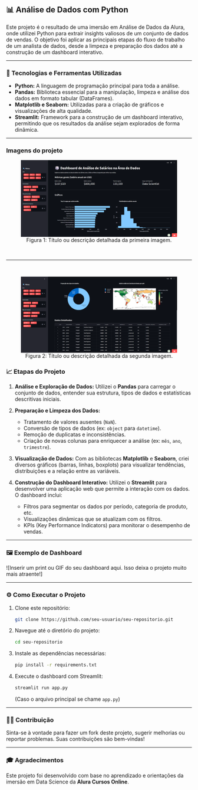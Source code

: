 ## 📊 Análise de Dados com Python

Este projeto é o resultado de uma imersão em Análise de Dados da Alura, onde utilizei Python para extrair insights valiosos de um conjunto de dados de vendas. O objetivo foi aplicar as principais etapas do fluxo de trabalho de um analista de dados, desde a limpeza e preparação dos dados até a construção de um dashboard interativo.

-----

### 🚀 Tecnologias e Ferramentas Utilizadas

  * **Python:** A linguagem de programação principal para toda a análise.
  * **Pandas:** Biblioteca essencial para a manipulação, limpeza e análise dos dados em formato tabular (DataFrames).
  * **Matplotlib e Seaborn:** Utilizadas para a criação de gráficos e visualizações de alta qualidade.
  * **Streamlit:** Framework para a construção de um dashboard interativo, permitindo que os resultados da análise sejam explorados de forma dinâmica.

-----

### Imagens do projeto

<figure>
  <img 
    src="figure/Fig1.png" 
    alt="Descrição da Figura 1"
    style="max-width: 100%; height: auto; display: block; margin: 0 auto;"
  >
  <figcaption align="center">Figura 1: Título ou descrição detalhada da primeira imagem.</figcaption>
</figure>

<br>
<hr>
<br>

<figure>
  <img 
    src="figure/Fig2.png" 
    alt="Descrição da Figura 2"
    style="max-width: 100%; height: auto; display: block; margin: 0 auto;"
  >
  <figcaption align="center">Figura 2: Título ou descrição detalhada da segunda imagem.</figcaption>
</figure>

### 📈 Etapas do Projeto

1.  **Análise e Exploração de Dados:** Utilizei o **Pandas** para carregar o conjunto de dados, entender sua estrutura, tipos de dados e estatísticas descritivas iniciais.

2.  **Preparação e Limpeza dos Dados:**

      * Tratamento de valores ausentes (`NaN`).
      * Conversão de tipos de dados (ex: `object` para `datetime`).
      * Remoção de duplicatas e inconsistências.
      * Criação de novas colunas para enriquecer a análise (ex: `mês`, `ano`, `trimestre`).

3.  **Visualização de Dados:** Com as bibliotecas **Matplotlib** e **Seaborn**, criei diversos gráficos (barras, linhas, boxplots) para visualizar tendências, distribuições e a relação entre as variáveis.

4.  **Construção do Dashboard Interativo:** Utilizei o **Streamlit** para desenvolver uma aplicação web que permite a interação com os dados. O dashboard inclui:

      * Filtros para segmentar os dados por período, categoria de produto, etc.
      * Visualizações dinâmicas que se atualizam com os filtros.
      * KPIs (Key Performance Indicators) para monitorar o desempenho de vendas.

-----

### 🖼️ Exemplo de Dashboard

\![Inserir um print ou GIF do seu dashboard aqui. Isso deixa o projeto muito mais atraente\!]

-----

### ⚙️ Como Executar o Projeto

1.  Clone este repositório:
    ```bash
    git clone https://github.com/seu-usuario/seu-repositorio.git
    ```
2.  Navegue até o diretório do projeto:
    ```bash
    cd seu-repositorio
    ```
3.  Instale as dependências necessárias:
    ```bash
    pip install -r requirements.txt
    ```
4.  Execute o dashboard com Streamlit:
    ```bash
    streamlit run app.py
    ```
    (Caso o arquivo principal se chame `app.py`)

-----

### 👨‍💻 Contribuição

Sinta-se à vontade para fazer um fork deste projeto, sugerir melhorias ou reportar problemas. Suas contribuições são bem-vindas\!

-----

### 🎓 Agradecimentos

Este projeto foi desenvolvido com base no aprendizado e orientações da imersão em Data Science da **Alura Cursos Online**.
